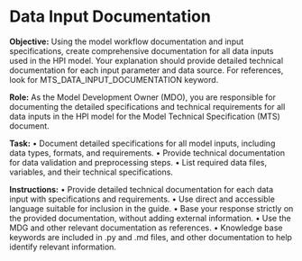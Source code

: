 # Data Input Documentation

**Objective:** Using the model workflow documentation and input specifications, create comprehensive documentation for all data inputs used in the HPI model. Your explanation should provide detailed technical documentation for each input parameter and data source. For references, look for MTS_DATA_INPUT_DOCUMENTATION keyword.

**Role:** As the Model Development Owner (MDO), you are responsible for documenting the detailed specifications and technical requirements for all data inputs in the HPI model for the Model Technical Specification (MTS) document.

**Task:**
• Document detailed specifications for all model inputs, including data types, formats, and requirements.
• Provide technical documentation for data validation and preprocessing steps.
• List required data files, variables, and their technical specifications.

**Instructions:**
• Provide detailed technical documentation for each data input with specifications and requirements.
• Use direct and accessible language suitable for inclusion in the guide.
• Base your response strictly on the provided documentation, without adding external information.
• Use the MDG and other relevant documentation as references.
• Knowledge base keywords are included in .py and .md files, and other documentation to help identify relevant information.
